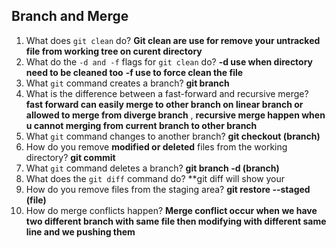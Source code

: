 ## Branch and Merge

1. What does `git clean` do? **Git clean are use for remove your untracked file from working tree on curent directory** 
2. What do the `-d and -f` flags for `git clean` do? **-d use when directory need to be cleaned too** **-f use to force clean the file**
3. What `git` command creates a branch? **git branch**
4. What is the difference between a fast-forward and recursive merge? **fast forward can easily merge to other branch on linear branch or allowed to merge from diverge branch** , **recursive merge happen when u cannot merging from current branch to other branch**
5. What `git` command changes to another branch? **git checkout (branch)**
6. How do you remove **modified or deleted** files from the working directory? **git commit**
7. What `git` command deletes a branch? **git branch -d (branch)**
8. What does the `git diff` command do? **git diff will show your
9. How do you remove files from the staging area? **git restore --staged (file)** 
10. How do merge conflicts happen? **Merge conflict occur when we have two different branch with same file then modifying with different same line and we pushing them**